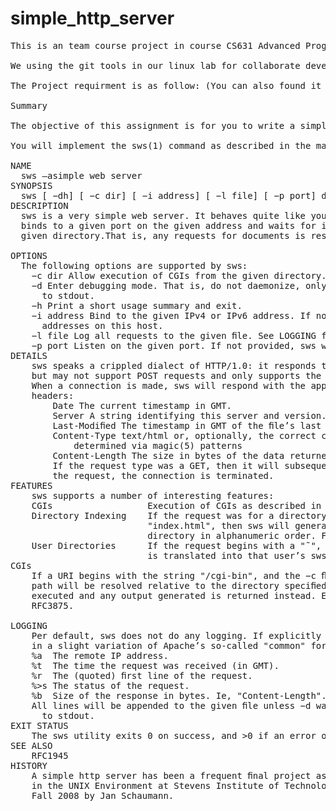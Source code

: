 simple_http_server
==================
<pre>
This is an team course project in course CS631 Advanced Programming in the UNIX Environment

We using the git tools in our linux lab for collaborate developing.

The Project requirment is as follow: (You can also found it in http://www.cs.stevens.edu/~jschauma/631A/f13-final-project.html)

Summary

The objective of this assignment is for you to write a simple web server that speaks a limited version of HTTP/1.0 as defined in RFC1945. This gives you occasion to understand the process of reading an RFC and implementing a well-known protocol.

You will implement the sws(1) command as described in the manual page provided to you here.

NAME
  sws —asimple web server
SYNOPSIS
  sws [ −dh] [ −c dir] [ −i address] [ −l file] [ −p port] dir
DESCRIPTION
  sws is a very simple web server. It behaves quite like you would expect from any regular web server, in that it 
  binds to a given port on the given address and waits for incoming HTTP/1.0 requests. It serves content from the 
  given directory.That is, any requests for documents is resolved relative to this directory (the document root).

OPTIONS
  The following options are supported by sws:
    −c dir Allow execution of CGIs from the given directory. See CGIs for details.
    −d Enter debugging mode. That is, do not daemonize, only accept one connection at a time and enable logging 
      to stdout.
    −h Print a short usage summary and exit.
    −i address Bind to the given IPv4 or IPv6 address. If not provided, sws will listen on all IPv4 and IPv6 
      addresses on this host.
    −l file Log all requests to the given ﬁle. See LOGGING for details.
    −p port Listen on the given port. If not provided, sws will listen on port 8080.
DETAILS
    sws speaks a crippled dialect of HTTP/1.0: it responds to GET and HEAD requests according to RFC1945,
    but may not support POST requests and only supports the If-Modiﬁed-Since Request-Header.
    When a connection is made, sws will respond with the appropriate HTTP/1.0 status code and the following
    headers:
        Date The current timestamp in GMT.
        Server A string identifying this server and version.
        Last-Modiﬁed The timestamp in GMT of the ﬁle’s last modiﬁcation date.
        Content-Type text/html or, optionally, the correct content-type for the ﬁle in question as 
            determined via magic(5) patterns
        Content-Length The size in bytes of the data returned.
        If the request type was a GET, then it will subsequently return the data of the requested ﬁle. After serving
        the request, the connection is terminated.
FEATURES
    sws supports a number of interesting features:
    CGIs                  Execution of CGIs as described in CGIs.
    Directory Indexing    If the request was for a directory and the directory does not contain a ﬁle named
                          "index.html", then sws will generate a directory index, listing the contents of the 
                          directory in alphanumeric order. Files starting with a "." are ignored.
    User Directories      If the request begins with a "˜", then the following string up to the ﬁrst slash 
                          is translated into that user’s sws directory (ie /home/<user>/sws/)
CGIs
    If a URI begins with the string "/cgi-bin", and the −c ﬂag was speciﬁed, then the remainder of the resource
    path will be resolved relative to the directory speciﬁed using this ﬂag. The resulting ﬁle will then be
    executed and any output generated is returned instead. Execution of CGIs follows the speciﬁcation in
    RFC3875.

LOGGING
    Per default, sws does not do any logging. If explicitly enabled via the −l ﬂag, sws will log every request
    in a slight variation of Apache’s so-called "common" format: ’%a %t "%r" %>s %b’. That is, it will log:
    %a  The remote IP address.
    %t  The time the request was received (in GMT).
    %r  The (quoted) ﬁrst line of the request.
    %>s The status of the request.
    %b  Size of the response in bytes. Ie, "Content-Length".
    All lines will be appended to the given ﬁle unless −d was giv en, in which case all lines will be printed 
      to stdout.
EXIT STATUS
    The sws utility exits 0 on success, and >0 if an error occurs.
SEE ALSO
    RFC1945
HISTORY
    A simple http server has been a frequent ﬁnal project assignment for the class Advanced Programming
    in the UNIX Environment at Stevens Institute of Technology. This variation was ﬁrst assigned in the
    Fall 2008 by Jan Schaumann.

</pre>
  

